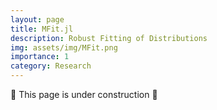 ```yaml
---
layout: page
title: MFit.jl
description: Robust Fitting of Distributions
img: assets/img/MFit.png
importance: 1
category: Research
---
```


🚧 This page is under construction 🚧
